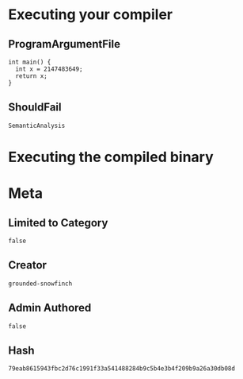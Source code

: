 # Executing your compiler

## ProgramArgumentFile

```
int main() {
  int x = 2147483649;
  return x;
}
```

## ShouldFail

```
SemanticAnalysis
```

# Executing the compiled binary

# Meta

## Limited to Category

```
false
```

## Creator

```
grounded-snowfinch
```

## Admin Authored

```
false
```

## Hash

```
79eab8615943fbc2d76c1991f33a541488284b9c5b4e3b4f209b9a26a30db08d
```
